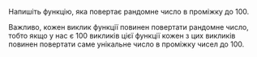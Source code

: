 Напишіть функцію, яка повертає рандомне число в проміжку до 100.

Важливо, кожен виклик функції повинен повертати рандомне число, тобто якщо у нас є 100 викликів цієї функції кожен з цих викликів повинен повертати саме унікальне число в проміжку чисел до 100.